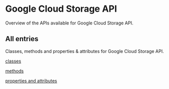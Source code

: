 [
This is a templated file. Adding content to this file may result in it being
reverted. Instead, if you want to place additional content, create an
"overview_content.md" file in `docs/` directory. The Sphinx tool will
pick up on the content and merge the content.
]: #

# Google Cloud Storage API

Overview of the APIs available for Google Cloud Storage API.

## All entries

Classes, methods and properties & attributes for
Google Cloud Storage API.

[classes](https://cloud.google.com/python/docs/reference/storage/latest/summary_class.html)

[methods](https://cloud.google.com/python/docs/reference/storage/latest/summary_method.html)

[properties and
attributes](https://cloud.google.com/python/docs/reference/storage/latest/summary_property.html)
